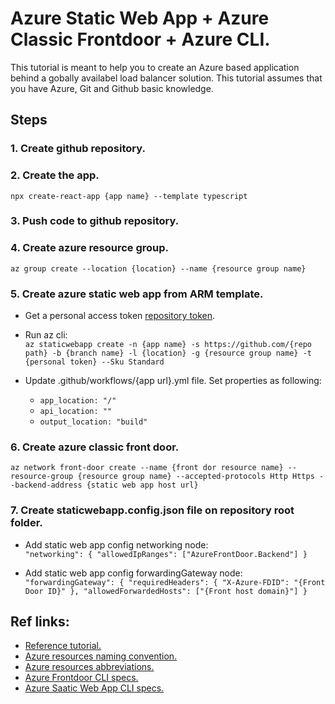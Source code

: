 # Azure Static Web App + Azure Classic Frontdoor + Azure CLI.
This tutorial is meant to help you to create an Azure based application behind a gobally availabel load balancer solution.
This tutorial assumes that you have Azure, Git and Github basic knowledge.

## Steps
### 1. Create github repository.

### 2. Create the app.
`npx create-react-app {app name} --template typescript`

### 3. Push code to github repository.

### 4. Create azure resource group.
`az group create --location {location} --name {resource group name}`

### 5. Create azure static web app from ARM template.
- Get a personal access token [repository token](https://docs.github.com/en/authentication/keeping-your-account-and-data-secure/creating-a-personal-access-token).

- Run az cli:\
  `az staticwebapp create -n {app name} -s https://github.com/{repo path} -b {branch name} -l {location} -g {resource group name} -t {personal token} --Sku Standard`

- Update .github/workflows/{app url}.yml file. Set properties as following:
  - `app_location: "/"`
  - `api_location: ""`
  - `output_location: "build"`

### 6. Create azure classic front door.
`az network front-door create --name {front dor resource name} --resource-group {resource group name} --accepted-protocols Http Https --backend-address {static web app host url}`

### 7. Create staticwebapp.config.json file on repository root folder.
- Add static web app config networking node:\
  `"networking": { "allowedIpRanges": ["AzureFrontDoor.Backend"] }`

- Add static web app config forwardingGateway node:\
  `"forwardingGateway": {
    "requiredHeaders": {
      "X-Azure-FDID": "{Front Door ID}"
    },
    "allowedForwardedHosts": ["{Front host domain}"]
  }`

## Ref links:
- [Reference tutorial.](https://docs.microsoft.com/en-us/azure/static-web-apps/front-door-manual)
- [Azure resources naming convention.](https://docs.microsoft.com/en-us/azure/cloud-adoption-framework/ready/azure-best-practices/resource-naming)
- [Azure resources abbreviations.](https://docs.microsoft.com/en-us/azure/cloud-adoption-framework/ready/azure-best-practices/resource-abbreviations)
- [Azure Frontdoor CLI specs.](https://docs.microsoft.com/en-us/cli/azure/network/front-door?view=azure-cli-latest)
- [Azure Saatic Web App CLI specs.](https://docs.microsoft.com/en-us/cli/azure/staticwebapp?view=azure-cli-latest)
